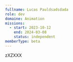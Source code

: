 ```yaml
---
fullname: Lucas Pauldsadsdada
role: dev
domaine: Animation
missions:
  - start: 2023-10-12
    end: 2024-03-08
    status: independent
memberType: beta
---
```


zXZXXX
